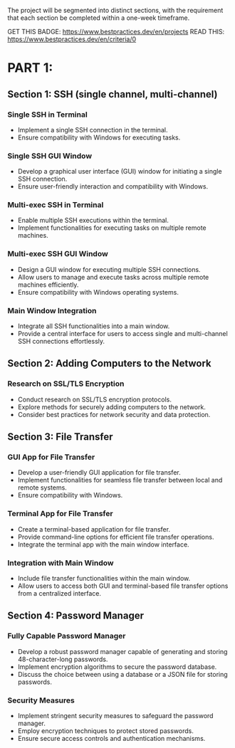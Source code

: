 The project will be segmented into distinct sections, with the requirement that each section be completed within a one-week timeframe.

GET THIS BADGE: https://www.bestpractices.dev/en/projects
READ THIS: https://www.bestpractices.dev/en/criteria/0


# PART 1:

## Section 1: SSH (single channel, multi-channel)

### Single SSH in Terminal
- Implement a single SSH connection in the terminal.
- Ensure compatibility with Windows for executing tasks.

### Single SSH GUI Window
- Develop a graphical user interface (GUI) window for initiating a single SSH connection.
- Ensure user-friendly interaction and compatibility with Windows.

### Multi-exec SSH in Terminal
- Enable multiple SSH executions within the terminal.
- Implement functionalities for executing tasks on multiple remote machines.

### Multi-exec SSH GUI Window
- Design a GUI window for executing multiple SSH connections.
- Allow users to manage and execute tasks across multiple remote machines efficiently.
- Ensure compatibility with Windows operating systems.

### Main Window Integration
- Integrate all SSH functionalities into a main window.
- Provide a central interface for users to access single and multi-channel SSH connections effortlessly.

## Section 2: Adding Computers to the Network

### Research on SSL/TLS Encryption
- Conduct research on SSL/TLS encryption protocols.
- Explore methods for securely adding computers to the network.
- Consider best practices for network security and data protection.

## Section 3: File Transfer

### GUI App for File Transfer
- Develop a user-friendly GUI application for file transfer.
- Implement functionalities for seamless file transfer between local and remote systems.
- Ensure compatibility with Windows.

### Terminal App for File Transfer
- Create a terminal-based application for file transfer.
- Provide command-line options for efficient file transfer operations.
- Integrate the terminal app with the main window interface.

### Integration with Main Window
- Include file transfer functionalities within the main window.
- Allow users to access both GUI and terminal-based file transfer options from a centralized interface.

## Section 4: Password Manager

### Fully Capable Password Manager
- Develop a robust password manager capable of generating and storing 48-character-long passwords.
- Implement encryption algorithms to secure the password database.
- Discuss the choice between using a database or a JSON file for storing passwords.

### Security Measures
- Implement stringent security measures to safeguard the password manager.
- Employ encryption techniques to protect stored passwords.
- Ensure secure access controls and authentication mechanisms.


